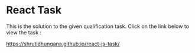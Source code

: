 # React Task

This is the solution to the given qualification task.
Click on the link below to view the task :

https://shrutidhungana.github.io/react-js-task/
